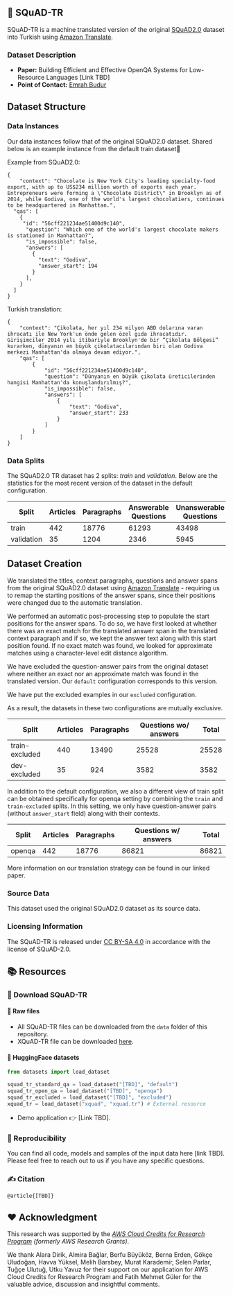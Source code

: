 ## 📜 SQuAD-TR

SQuAD-TR is a machine translated version of the original [SQuAD2.0](https://rajpurkar.github.io/SQuAD-explorer/) dataset into Turkish using [Amazon Translate](https://aws.amazon.com/translate/).

### Dataset Description

- **Paper:** Building Efficient and Effective OpenQA Systems for Low-Resource Languages [Link TBD]
- **Point of Contact:** [Emrah Budur](mailto:emrah.budur@boun.edu.tr)


## Dataset Structure

### Data Instances

Our data instances follow that of the original SQuAD2.0 dataset.
Shared below is an example instance from the default train dataset🍫

Example from SQuAD2.0:
```
{
    "context": "Chocolate is New York City's leading specialty-food export, with up to US$234 million worth of exports each year. Entrepreneurs were forming a \"Chocolate District\" in Brooklyn as of 2014, while Godiva, one of the world's largest chocolatiers, continues to be headquartered in Manhattan.",
  "qas": [
    {
     "id": "56cff221234ae51400d9c140",
      "question": "Which one of the world's largest chocolate makers is stationed in Manhattan?",
      "is_impossible": false,
      "answers": [
        {
          "text": "Godiva",
          "answer_start": 194
        }
      ],
    }
  ]
}
```

Turkish translation:

```
{
    "context": "Çikolata, her yıl 234 milyon ABD dolarına varan ihracatı ile New York'un önde gelen özel gıda ihracatıdır. Girişimciler 2014 yılı itibariyle Brooklyn'de bir “Çikolata Bölgesi” kurarken, dünyanın en büyük çikolatacılarından biri olan Godiva merkezi Manhattan'da olmaya devam ediyor.",
    "qas": [
        {
            "id": "56cff221234ae51400d9c140",
            "question": "Dünyanın en büyük çikolata üreticilerinden hangisi Manhattan'da konuşlandırılmış?",
            "is_impossible": false,
            "answers": [
                {
                    "text": "Godiva",
                    "answer_start": 233
                }
            ]
        }
    ]
}

```

### Data Splits

The SQuAD2.0 TR dataset has 2 splits: _train_ and _validation_. Below are the statistics for the most recent version of the dataset in the default configuration.

| Split      | Articles | Paragraphs | Answerable Questions | Unanswerable Questions | Total   |
| ---------- | -------- | ---------- | -------------------- | ---------------------- | ------- |
| train      | 442      | 18776      | 61293                | 43498                  | 104,791 |
| validation | 35       | 1204       | 2346                 | 5945                   | 8291    |



## Dataset Creation

We translated the titles, context paragraphs, questions and answer spans from the original SQuAD2.0 dataset using [Amazon Translate](https://aws.amazon.com/translate/) - requiring us to remap the starting positions of the answer spans, since their positions were changed due to the automatic translation.

We performed an automatic post-processing step to populate the start positions for the answer spans. To do so, we have first looked at whether there was an exact match for the translated answer span in the translated context paragraph and if so, we kept the answer text along with this start position found.
If no exact match was found, we looked for approximate matches using a character-level edit distance algorithm.

We have excluded the question-answer pairs from the original dataset where neither an exact nor an approximate match was found in the translated version. Our `default` configuration corresponds to this version. 

We have put the excluded examples in our `excluded` configuration. 

As a result, the datasets in these two configurations are mutually exclusive.

| Split   | Articles | Paragraphs | Questions wo/ answers | Total   |
| ------- | -------- | ---------- | --------------------- | ------- |
| train-excluded   | 440        | 13490          | 25528                 | 25528   |
| dev-excluded     | 35        | 924          | 3582                     | 3582       |


In addition to the default configuration, we also a different view of train split can be obtained specifically for openqa setting by combining the `train` and `train-excluded` splits. In this setting, we only have question-answer pairs (without `answer_start` field) along with their contexts.  

| Split      | Articles | Paragraphs | Questions w/ answers |  Total   |
| ---------- | -------- | ---------- | -------------------- |  ------- |
| openqa     | 442      | 18776      | 86821                |  86821   |

More information on our translation strategy can be found in our linked paper.

### Source Data

This dataset used the original SQuAD2.0 dataset as its source data.

### Licensing Information

The SQuAD-TR is released under [CC BY-SA 4.0](https://creativecommons.org/licenses/by-sa/4.0/) in accordance with the license of SQuAD-2.0. 

## 📚 Resources 

### 📖 Download SQuAD-TR

#### 🔗 Raw files

* All SQuAD-TR files can be downloaded from the `data` folder of this repository.
* XQuAD-TR file can be downloaded [here](https://github.com/deepmind/xquad).
 
#### 🤗 HuggingFace datasets
```py
from datasets import load_dataset

squad_tr_standard_qa = load_dataset("[TBD]", "default")
squad_tr_open_qa = load_dataset("[TBD]", "openqa")
squad_tr_excluded = load_dataset("[TBD]", "excluded")
xquad_tr = load_dataset("xquad", "xquad.tr") # External resource

```
* Demo application 👉 [Link TBD]. 

### 🔬 Reproducibility 

You can find all code, models and samples of the input data here [link TBD].  Please feel free to reach out to us if you have any specific questions. 


### ✍️ Citation

```
@article{[TBD]}
```
 
## ❤ Acknowledgment
This research was supported by the _[AWS Cloud Credits for Research Program](https://aws.amazon.com/government-education/research-and-technical-computing/cloud-credit-for-research/) (formerly AWS Research Grants)_.

We thank Alara Dirik, Almira Bağlar, Berfu Büyüköz, Berna Erden, Gökçe Uludoğan,  Havva Yüksel, Melih Barsbey, Murat Karademir, Selen Parlar, Tuğçe Ulutuğ, Utku Yavuz for their support on our application for AWS Cloud Credits for Research Program and Fatih Mehmet Güler for the valuable advice, discussion and insightful comments.
